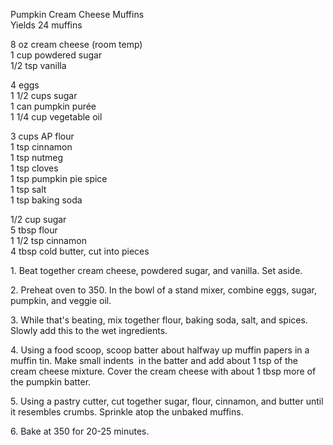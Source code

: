 
Pumpkin Cream Cheese Muffins  
Yields 24 muffins  
    
8 oz cream cheese (room temp)  
1 cup powdered sugar  
1/2 tsp vanilla  
    
4 eggs  
1 1/2 cups sugar  
1 can pumpkin purée   
1 1/4 cup vegetable oil  
    
3 cups AP flour  
1 tsp cinnamon  
1 tsp nutmeg  
1 tsp cloves  
1 tsp pumpkin pie spice  
1 tsp salt  
1 tsp baking soda  
    
1/2 cup sugar  
5 tbsp flour  
1 1/2 tsp cinnamon  
4 tbsp cold butter, cut into pieces  
    
	
1\. Beat together cream cheese, powdered sugar, and vanilla. Set aside.   
    
2\. Preheat oven to 350. In the bowl of a stand mixer, combine eggs, sugar, pumpkin, and veggie oil.  
    
3\. While that's beating, mix together flour, baking soda, salt, and spices. Slowly add this to the wet ingredients.   
    
4\. Using a food scoop, scoop batter about halfway up muffin papers in a muffin tin. Make small indents  in the batter and add about 1 tsp of the cream cheese mixture. Cover the cream cheese with about 1 tbsp more of the pumpkin batter.   
    
5\. Using a pastry cutter, cut together sugar, flour, cinnamon, and butter until it resembles crumbs. Sprinkle atop the unbaked muffins.  
    
6\. Bake at 350 for 20-25 minutes.   
    